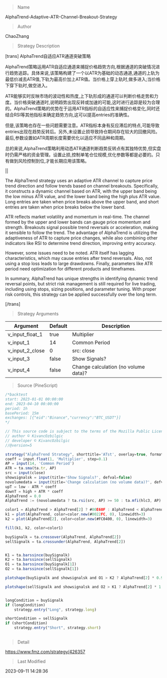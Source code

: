 
> Name

AlphaTrend-Adaptive-ATR-Channel-Breakout-Strategy

> Author

ChaoZhang

> Strategy Description

[trans]
AlphaTrend自适应ATR通道突破策略

AlphaTrend策略运用ATR自适应通道来捕捉价格趋势方向,根据通道的突破情况进行趋势追踪。具体来说,该策略构建了一个以ATR为基础的动态通道,通道的上轨为最低价减去ATR值,下轨为最高价加上ATR值。当价格上穿上轨时,做多进入;当价格下穿下轨时,做空进入。

ATR能够实时反映市场的波动性和热度,上下轨形成的通道可以判断价格走势和力度。当价格突破通道时,说明趋势出现反转或加速的可能,这时进行追踪是较为合理的。AlphaTrend策略的优势在于运用ATR指标的自适应性来捕捉价格变化,同时还结合RSI等其他指标来确定趋势方向,这可以提高entries的准确性。

但是,该策略也存在一些问题需要注意。ATR指标本身有反应滞后的特点,可能导致entries出现在趋势反转后。另外,未设置止损导致持仓期间存在较大的回撤风险。最后,参数设置如ATR周期长度需要优化以适应不同品种和周期。

总的来说,AlphaTrend策略利用动态ATR通道判断趋势反转点有其独特优势,但实盘时仍需严格的资金管理。设置止损,控制单笔仓位规模,优化参数等都是必要的。只有做到风险控制到位,才能长期应用该策略。

||

The AlphaTrend strategy uses an adaptive ATR channel to capture price trend direction and follow trends based on channel breakouts. Specifically, it constructs a dynamic channel based on ATR, with the upper band being the low minus ATR value, and the lower band being the high plus ATR value. Long entries are taken when price breaks above the upper band, and short entries are taken when price breaks below the lower band.

ATR reflects market volatility and momentum in real-time. The channel formed by the upper and lower bands can gauge price momentum and strength. Breakouts signal possible trend reversals or acceleration, making it sensible to follow the trend. The advantage of AlphaTrend is utilizing the adaptiveness of ATR to capture price changes, while also combining other indicators like RSI to determine trend direction, improving entry accuracy.

However, some issues need to be noted. ATR itself has lagging characteristics, which may cause entries after trend reversals. Also, not using a stop loss leads to large drawdowns. Finally, parameters like ATR period need optimization for different products and timeframes.

In summary, AlphaTrend has unique strengths in identifying dynamic trend reversal points, but strict risk management is still required for live trading, including using stops, sizing positions, and parameter tuning. With proper risk controls, this strategy can be applied successfully over the long term.

[/trans]

> Strategy Arguments



|Argument|Default|Description|
|----|----|----|
|v_input_float_1|true|Multiplier|
|v_input_1|14|Common Period|
|v_input_2_close|0|src: close|high|low|open|hl2|hlc3|hlcc4|ohlc4|
|v_input_3|false|Show Signals?|
|v_input_4|false|Change calculation (no volume data)?|


> Source (PineScript)

``` javascript
/*backtest
start: 2023-01-01 00:00:00
end: 2023-04-10 00:00:00
period: 1h
basePeriod: 15m
exchanges: [{"eid":"Binance","currency":"BTC_USDT"}]
*/

// This source code is subject to the terms of the Mozilla Public License 2.0 at https://mozilla.org/MPL/2.0/
// author © KivancOzbilgic
// developer © KivancOzbilgic
//@version=5

strategy("AlphaTrend Strategy", shorttitle='ATst', overlay=true, format=format.price, precision=2, margin_long=100, margin_short=100)
coeff = input.float(1, 'Multiplier', step=0.1)
AP = input(14, 'Common Period')
ATR = ta.sma(ta.tr, AP)
src = input(close)
showsignalsk = input(title='Show Signals?', defval=false)
novolumedata = input(title='Change calculation (no volume data)?', defval=false)
upT = low - ATR * coeff
downT = high + ATR * coeff
AlphaTrend = 0.0
AlphaTrend := (novolumedata ? ta.rsi(src, AP) >= 50 : ta.mfi(hlc3, AP) >= 50) ? upT < nz(AlphaTrend[1]) ? nz(AlphaTrend[1]) : upT : downT > nz(AlphaTrend[1]) ? nz(AlphaTrend[1]) : downT

color1 = AlphaTrend > AlphaTrend[2] ? #00E60F : AlphaTrend < AlphaTrend[2] ? #80000B : AlphaTrend[1] > AlphaTrend[3] ? #00E60F : #80000B
k1 = plot(AlphaTrend, color=color.new(#0022FC, 0), linewidth=3)
k2 = plot(AlphaTrend[2], color=color.new(#FC0400, 0), linewidth=3)

fill(k1, k2, color=color1)

buySignalk = ta.crossover(AlphaTrend, AlphaTrend[2])
sellSignalk = ta.crossunder(AlphaTrend, AlphaTrend[2])


K1 = ta.barssince(buySignalk)
K2 = ta.barssince(sellSignalk)
O1 = ta.barssince(buySignalk[1])
O2 = ta.barssince(sellSignalk[1])

plotshape(buySignalk and showsignalsk and O1 > K2 ? AlphaTrend[2] * 0.9999 : na, title='BUY', text='BUY', location=location.absolute, style=shape.labelup, size=size.tiny, color=color.new(#0022FC, 0), textcolor=color.new(color.white, 0))

plotshape(sellSignalk and showsignalsk and O2 > K1 ? AlphaTrend[2] * 1.0001 : na, title='SELL', text='SELL', location=location.absolute, style=shape.labeldown, size=size.tiny, color=color.new(color.maroon, 0), textcolor=color.new(color.white, 0))


longCondition = buySignalk
if (longCondition)
    strategy.entry("Long", strategy.long)

shortCondition = sellSignalk
if (shortCondition)
    strategy.entry("Short", strategy.short)
 
```

> Detail

https://www.fmz.com/strategy/426357

> Last Modified

2023-09-11 14:28:36
